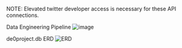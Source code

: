NOTE: Elevated twitter developer access is necessary for these API connections.

Data Engineering Pipeline
![image](https://user-images.githubusercontent.com/59320522/196311374-47638beb-7e9b-483b-a911-ab9fa16fd10d.png)

de0project.db ERD
![ERD](https://user-images.githubusercontent.com/59320522/196311449-3aff08d2-108a-4ef6-8f0d-34685fdb3754.JPG)
